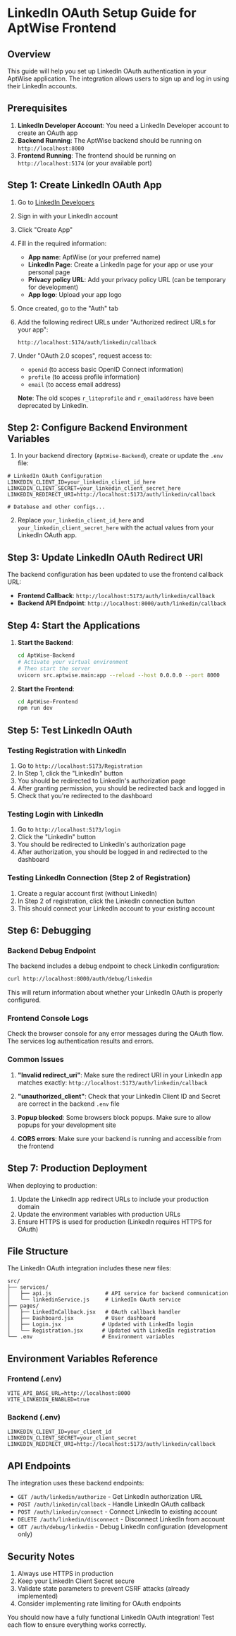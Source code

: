 # LinkedIn OAuth Setup Guide for AptWise Frontend

## Overview
This guide will help you set up LinkedIn OAuth authentication in your AptWise application. The integration allows users to sign up and log in using their LinkedIn accounts.

## Prerequisites

1. **LinkedIn Developer Account**: You need a LinkedIn Developer account to create an OAuth app
2. **Backend Running**: The AptWise backend should be running on `http://localhost:8000`
3. **Frontend Running**: The frontend should be running on `http://localhost:5174` (or your available port)

## Step 1: Create LinkedIn OAuth App

1. Go to [LinkedIn Developers](https://www.linkedin.com/developers/)
2. Sign in with your LinkedIn account
3. Click "Create App"
4. Fill in the required information:
   - **App name**: AptWise (or your preferred name)
   - **LinkedIn Page**: Create a LinkedIn page for your app or use your personal page
   - **Privacy policy URL**: Add your privacy policy URL (can be temporary for development)
   - **App logo**: Upload your app logo

5. Once created, go to the "Auth" tab
6. Add the following redirect URLs under "Authorized redirect URLs for your app":
   ```
   http://localhost:5174/auth/linkedin/callback
   ```
7. Under "OAuth 2.0 scopes", request access to:
   - `openid` (to access basic OpenID Connect information)
   - `profile` (to access profile information)
   - `email` (to access email address)

   **Note**: The old scopes `r_liteprofile` and `r_emailaddress` have been deprecated by LinkedIn.

## Step 2: Configure Backend Environment Variables

1. In your backend directory (`AptWise-Backend`), create or update the `.env` file:

```env
# LinkedIn OAuth Configuration
LINKEDIN_CLIENT_ID=your_linkedin_client_id_here
LINKEDIN_CLIENT_SECRET=your_linkedin_client_secret_here
LINKEDIN_REDIRECT_URI=http://localhost:5173/auth/linkedin/callback

# Database and other configs...
```

2. Replace `your_linkedin_client_id_here` and `your_linkedin_client_secret_here` with the actual values from your LinkedIn OAuth app.

## Step 3: Update LinkedIn OAuth Redirect URI

The backend configuration has been updated to use the frontend callback URL:
- **Frontend Callback**: `http://localhost:5173/auth/linkedin/callback`
- **Backend API Endpoint**: `http://localhost:8000/auth/linkedin/callback`

## Step 4: Start the Applications

1. **Start the Backend**:
   ```bash
   cd AptWise-Backend
   # Activate your virtual environment
   # Then start the server
   uvicorn src.aptwise.main:app --reload --host 0.0.0.0 --port 8000
   ```

2. **Start the Frontend**:
   ```bash
   cd AptWise-Frontend
   npm run dev
   ```

## Step 5: Test LinkedIn OAuth

### Testing Registration with LinkedIn

1. Go to `http://localhost:5173/Registration`
2. In Step 1, click the "LinkedIn" button
3. You should be redirected to LinkedIn's authorization page
4. After granting permission, you should be redirected back and logged in
5. Check that you're redirected to the dashboard

### Testing Login with LinkedIn

1. Go to `http://localhost:5173/login`
2. Click the "LinkedIn" button
3. You should be redirected to LinkedIn's authorization page
4. After authorization, you should be logged in and redirected to the dashboard

### Testing LinkedIn Connection (Step 2 of Registration)

1. Create a regular account first (without LinkedIn)
2. In Step 2 of registration, click the LinkedIn connection button
3. This should connect your LinkedIn account to your existing account

## Step 6: Debugging

### Backend Debug Endpoint

The backend includes a debug endpoint to check LinkedIn configuration:

```bash
curl http://localhost:8000/auth/debug/linkedin
```

This will return information about whether your LinkedIn OAuth is properly configured.

### Frontend Console Logs

Check the browser console for any error messages during the OAuth flow. The services log authentication results and errors.

### Common Issues

1. **"Invalid redirect_uri"**: Make sure the redirect URI in your LinkedIn app matches exactly: `http://localhost:5173/auth/linkedin/callback`

2. **"unauthorized_client"**: Check that your LinkedIn Client ID and Secret are correct in the backend `.env` file

3. **Popup blocked**: Some browsers block popups. Make sure to allow popups for your development site

4. **CORS errors**: Make sure your backend is running and accessible from the frontend

## Step 7: Production Deployment

When deploying to production:

1. Update the LinkedIn app redirect URLs to include your production domain
2. Update the environment variables with production URLs
3. Ensure HTTPS is used for production (LinkedIn requires HTTPS for OAuth)

## File Structure

The LinkedIn OAuth integration includes these new files:

```
src/
├── services/
│   ├── api.js                 # API service for backend communication
│   └── linkedinService.js     # LinkedIn OAuth service
├── pages/
│   ├── LinkedInCallback.jsx   # OAuth callback handler
│   ├── Dashboard.jsx          # User dashboard
│   ├── Login.jsx             # Updated with LinkedIn login
│   └── Registration.jsx      # Updated with LinkedIn registration
└── .env                      # Environment variables
```

## Environment Variables Reference

### Frontend (.env)
```env
VITE_API_BASE_URL=http://localhost:8000
VITE_LINKEDIN_ENABLED=true
```

### Backend (.env)
```env
LINKEDIN_CLIENT_ID=your_client_id
LINKEDIN_CLIENT_SECRET=your_client_secret
LINKEDIN_REDIRECT_URI=http://localhost:5173/auth/linkedin/callback
```

## API Endpoints

The integration uses these backend endpoints:

- `GET /auth/linkedin/authorize` - Get LinkedIn authorization URL
- `POST /auth/linkedin/callback` - Handle LinkedIn OAuth callback
- `POST /auth/linkedin/connect` - Connect LinkedIn to existing account
- `DELETE /auth/linkedin/disconnect` - Disconnect LinkedIn from account
- `GET /auth/debug/linkedin` - Debug LinkedIn configuration (development only)

## Security Notes

1. Always use HTTPS in production
2. Keep your LinkedIn Client Secret secure
3. Validate state parameters to prevent CSRF attacks (already implemented)
4. Consider implementing rate limiting for OAuth endpoints

You should now have a fully functional LinkedIn OAuth integration! Test each flow to ensure everything works correctly.
